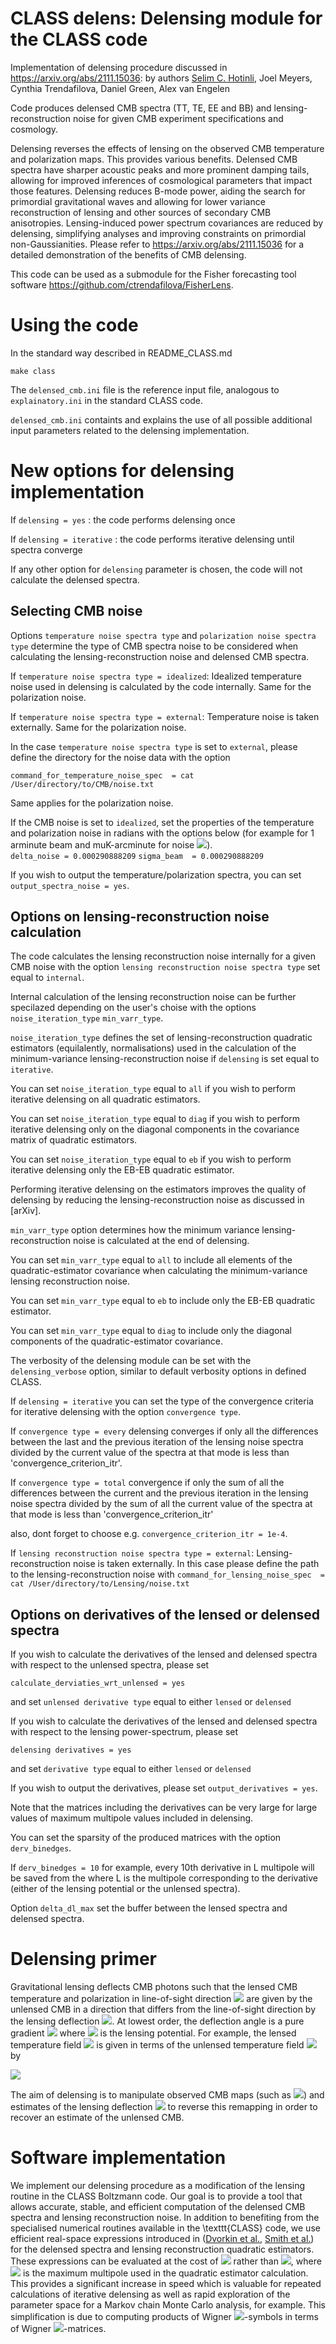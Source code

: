 CLASS delens: Delensing module for the CLASS code 
==============================================

Implementation of delensing procedure discussed in https://arxiv.org/abs/2111.15036: by authors [Selim C. Hotinli](mailto:shotinl1@jh.edu?subject=[GitHub]%20Source%20Han%20Sans), Joel Meyers, Cynthia Trendafilova, Daniel Green, Alex van Engelen

Code produces delensed CMB spectra (TT, TE, EE and BB) and lensing-reconstruction noise for given CMB experiment specifications and cosmology. 

Delensing reverses the effects of lensing on the observed CMB temperature and polarization maps. 
This provides various benefits. 
Delensed CMB spectra have sharper acoustic peaks and more prominent damping tails, allowing for improved inferences of cosmological parameters that impact those features.
Delensing reduces B-mode power, aiding the search for primordial gravitational waves and allowing for lower variance reconstruction of lensing and other sources of secondary CMB anisotropies.
Lensing-induced power spectrum covariances are reduced by delensing, simplifying analyses and improving constraints on primordial non-Gaussianities. 
Please refer to https://arxiv.org/abs/2111.15036 for a detailed demonstration of the benefits of CMB delensing.

This code can be used as a submodule for the Fisher forecasting tool software https://github.com/ctrendafilova/FisherLens. 



Using the code
==============================================

In the standard way described in README_CLASS.md

```
make class
```

The ```delensed_cmb.ini``` file is the reference input file, analogous to ```explainatory.ini``` in the standard CLASS code. 

```delensed_cmb.ini``` containts and explains the use of all possible additional input parameters related to the delensing implementation. 

New options for delensing implementation
==============================================

If ```delensing = yes``` : the code performs delensing once

If ```delensing = iterative``` : the code performs iterative delensing until spectra converge

If any other option for ```delensing``` parameter is chosen, the code will not calculate the delensed spectra. 

<!-- Selecting CMB noise -->
## Selecting CMB noise

Options ```temperature noise spectra type``` and ```polarization noise spectra type``` determine the type of CMB spectra noise to be considered when calculating the lensing-reconstruction noise and delensed CMB spectra.

If ```temperature noise spectra type = idealized```: Idealized temperature noise used in delensing is calculated by the code internally. Same for the polarization noise.

If ```temperature noise spectra type = external```: Temperature noise is taken externally. Same for the polarization noise.

In the case ```temperature noise spectra type``` is set to ```external```, please define the directory for the noise data with the option

```command_for_temperature_noise_spec  = cat /User/directory/to/CMB/noise.txt```

Same applies for the polarization noise.

If the CMB noise is set to ```idealized```, set the properties of the temperature and polarization noise in radians with the options below (for example for 1 arminute beam and muK-arcminute for noise <img src="http://latex.codecogs.com/svg.latex?\color{blue}\Delta_T" border="0"/>).  
```delta_noise = 0.000290888209```
```sigma_beam  = 0.000290888209```

If you wish to output the temperature/polarization spectra, you can set ```output_spectra_noise = yes```.

<!-- Options on lensing-reconstruction noise calculation -->
## Options on lensing-reconstruction noise calculation

The code calculates the lensing reconstruction noise internally for a given CMB noise with the option ```lensing reconstruction noise spectra type``` set equal to ```internal```.

Internal calculation of the lensing reconstruction noise can be further specilazed depending on the user's choise with the options ```noise_iteration_type``` ```min_varr_type```.

```noise_iteration_type``` defines the set of lensing-reconstruction quadratic estimators (equilalently, normalisations) used in the calculation of the minimum-variance lensing-reconstruction noise if ```delensing``` is set equal to ```iterative```.

You can set ```noise_iteration_type``` equal to ```all``` if you wish to perform iterative delensing on all quadratic estimators.

You can set ```noise_iteration_type``` equal to ```diag``` if you wish to perform iterative delensing only on the diagonal components in the covariance matrix of quadratic estimators.

You can set ```noise_iteration_type``` equal to ```eb``` if you wish to perform iterative delensing only the EB-EB quadratic estimator.

Performing iterative delensing on the estimators improves the quality of delensing by reducing the lensing-reconstruction noise as discussed in [arXiv]. 

```min_varr_type``` option determines how the minimum variance lensing-reconstruction noise is calculated at the end of delensing. 

You can set ```min_varr_type``` equal to ```all``` to include all elements of the quadratic-estimator covariance when calculating the minimum-variance lensing reconstruction noise. 

You can set ```min_varr_type``` equal to ```eb``` to include only the EB-EB quadratic estimator.

You can set ```min_varr_type``` equal to ```diag``` to include only the diagonal components of the quadratic-estimator covariance.

The verbosity of the delensing module can be set with the ```delensing_verbose``` option, similar to default verbosity options in defined CLASS.

If ```delensing = iterative``` you can set the type of the convergence criteria for iterative delensing with the option ```convergence type```.

If ```convergence type = every```  delensing converges if only all the differences between the last and the previous iteration of the lensing noise spectra divided by the current value of the spectra at that mode is less than 'convergence_criterion_itr'.

If ```convergence type = total```  convergence if only the sum of all the differences between the current and the previous iteration in the lensing noise spectra divided by the sum of all the current value of the spectra at that mode is less than 'convergence_criterion_itr'

also, dont forget to choose e.g. ```convergence_criterion_itr = 1e-4```.

If ```lensing reconstruction noise spectra type = external```: Lensing-reconstruction noise is taken externally. In this case please define the path to the lensing-reconstruction noise with ```command_for_lensing_noise_spec  = cat /User/directory/to/Lensing/noise.txt```

<!-- Options on derivatives of the lensed or delensed spectra -->
## Options on derivatives of the lensed or delensed spectra

If you wish to calculate the derivatives of the lensed and delensed spectra with respect to the unlensed spectra, please set

```calculate_derviaties_wrt_unlensed = yes```

and set ```unlensed derivative type``` equal to either ```lensed``` or ```delensed```


If you wish to calculate the derivatives of the lensed and delensed spectra with respect to the lensing power-spectrum, please set

```delensing derivatives = yes```

and set ```derivative type``` equal to either ```lensed``` or ```delensed```

If you wish to output the derivatives, please set ```output_derivatives = yes```.

Note that the matrices including the derivatives can be very large for large values of maximum multipole values included in delensing. 

You can set the sparsity of the produced matrices with the option ```derv_binedges```. 

If ```derv_binedges = 10``` for example, every 10th derivative in L multipole will be saved from the where L is the multipole corresponding to the derivative (either of the lensing potential or the unlensed spectra).

Option ```delta_dl_max``` set the buffer between the lensed spectra and delensed spectra.

Delensing primer
==============================================

Gravitational lensing deflects CMB photons such that the lensed CMB temperature and polarization in line-of-sight direction <img src="http://latex.codecogs.com/svg.latex?{\color{blue}\boldsymbol{d}(\boldsymbol{n})" border="0"/> are given by the unlensed CMB in a direction that differs from the line-of-sight direction by the lensing deflection <img src="http://latex.codecogs.com/svg.latex?\color{blue}\boldsymbol{d}(\boldsymbol{n})" border="0"/>.
At lowest order, the deflection angle is a pure gradient <img src="http://latex.codecogs.com/svg.latex?\color{blue}\boldsymbol{d}(\boldsymbol{n})=\boldsymbol{\nabla}\phi(\boldsymbol{n})" border="0"/> where <img src="http://latex.codecogs.com/svg.latex?\color{blue}\phi" border="0"/> is the lensing potential. 
For example, the lensed temperature field <img src="http://latex.codecogs.com/svg.latex?\color{blue}T^{\textrm{lensed}}" border="0"/> is given in terms of the unlensed temperature field <img src="http://latex.codecogs.com/svg.latex?\color{blue}T^{\textrm{unlensed}}" border="0"/> by

<img src="http://latex.codecogs.com/svg.latex?\color{blue}T^{\textrm{lensed}}(\boldsymbol{n})=T^{\textrm{unlensed}}(\boldsymbol{n}+\boldsymbol{d}(\boldsymbol{n}))= T^{\textrm{unlensed}}(\boldsymbol{n}) + \boldsymbol{d}(\boldsymbol{n})\cdot\boldsymbol{\nabla}T^{\textrm{unlensed}}(\boldsymbol{n}) + \ldots \, ." border="0"/>

The aim of delensing is to manipulate observed CMB maps (such as <img src="http://latex.codecogs.com/svg.latex?\color{blue}T^{\textrm{obs}}" border="0"/>) and estimates of the lensing deflection <img src="http://latex.codecogs.com/svg.latex?\color{blue}\boldsymbol{d}^{\textrm{obs}}" border="0"/> to reverse this remapping in order to recover an estimate of the unlensed CMB.

Software implementation
==============================================

We implement our delensing procedure as a modification of the lensing routine in the CLASS Boltzmann code.
Our goal is to provide a tool that allows accurate, stable, and efficient computation of the delensed CMB spectra and lensing reconstruction noise.
In addition to benefiting from the specialised numerical routines available in the \texttt{CLASS} code, we use efficient real-space expressions introduced in ([Dvorkin et al.](https://arxiv.org/abs/0902.4413), [Smith et al.](https://arxiv.org/abs/1010.0048)) for the delensed spectra and lensing reconstruction quadratic estimators.
These expressions can be evaluated at the cost of <img src="http://latex.codecogs.com/svg.latex?\color{blue}\mathcal{O}(\ell_{\textrm{max}}^2)" border="0"/> rather than <img src="http://latex.codecogs.com/svg.latex?\color{blue}\mathcal{O}(\ell_{\textrm{max}}^3)" border="0"/>, where <img src="http://latex.codecogs.com/svg.latex?\color{blue}\ell_{\textrm{max}}" border="0"/> is the maximum multipole used in the quadratic estimator calculation.
This provides a significant increase in speed which is valuable for repeated calculations of iterative delensing as well as rapid exploration of the parameter space for a Markov chain Monte Carlo analysis, for example.
This simplification is due to computing products of Wigner <img src="http://latex.codecogs.com/svg.latex?\color{blue}3j" border="0"/>-symbols in terms of Wigner <img src="http://latex.codecogs.com/svg.latex?\color{blue}d" border="0"/>-matrices. 
